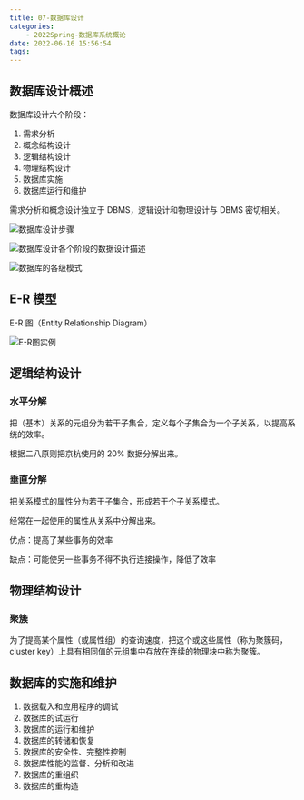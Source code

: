```yaml
---
title: 07-数据库设计
categories:
    - 2022Spring-数据库系统概论
date: 2022-06-16 15:56:54
tags:
---
```


## 数据库设计概述

数据库设计六个阶段：

1. 需求分析
2. 概念结构设计
3. 逻辑结构设计
4. 物理结构设计
5. 数据库实施
6. 数据库运行和维护

需求分析和概念设计独立于 DBMS，逻辑设计和物理设计与 DBMS 密切相关。

![数据库设计步骤](07-数据库设计/image-20220615194005996.png)

![数据库设计各个阶段的数据设计描述](07-数据库设计/image-20220615194055177.png)

![数据库的各级模式](07-数据库设计/image-20220615194236256.png)

## E-R 模型

E-R 图（Entity Relationship Diagram）

![E-R图实例](07-数据库设计/image-20220615202421868.png)

## 逻辑结构设计

### 水平分解

把（基本）关系的元组分为若干子集合，定义每个子集合为一个子关系，以提高系统的效率。

根据二八原则把京杭使用的 20% 数据分解出来。

### 垂直分解

把关系模式的属性分为若干子集合，形成若干个子关系模式。

经常在一起使用的属性从关系中分解出来。

优点：提高了某些事务的效率

缺点：可能使另一些事务不得不执行连接操作，降低了效率

## 物理结构设计

### 聚簇

为了提高某个属性（或属性组）的查询速度，把这个或这些属性（称为聚簇码，cluster key）上具有相同值的元组集中存放在连续的物理块中称为聚簇。

## 数据库的实施和维护

1. 数据载入和应用程序的调试
2. 数据库的试运行
3. 数据库的运行和维护
4. 数据库的转储和恢复
5. 数据库的安全性、完整性控制
6. 数据库性能的监督、分析和改进
7. 数据库的重组织
8. 数据库的重构造
